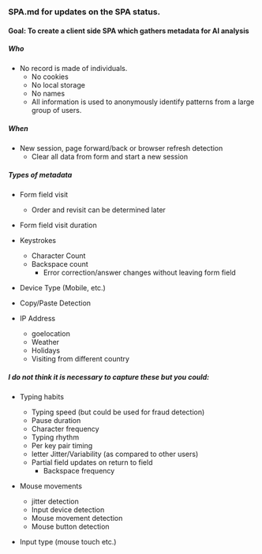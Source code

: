 ### SPA.md for updates on the SPA status.

#### Goal: To create a client side SPA which gathers metadata for AI analysis

##### Who

- No record is made of individuals.
  - No cookies
  - No local storage
  - No names
  - All information is used to anonymously identify patterns from a large group of users.

##### When

- New session, page forward/back or browser refresh detection
  - Clear all data from form and start a new session

##### Types of metadata

- Form field visit
  - Order and revisit can be determined later
- Form field visit duration

- Keystrokes

  - Character Count
  - Backspace count
    - Error correction/answer changes without leaving form field

- Device Type (Mobile, etc.)
- Copy/Paste Detection
- IP Address
  - goelocation
  - Weather
  - Holidays
  - Visiting from different country

##### I do not think it is necessary to capture these but you could:

- Typing habits

  - Typing speed (but could be used for fraud detection)
  - Pause duration
  - Character frequency
  - Typing rhythm
  - Per key pair timing
  - letter Jitter/Variability (as compared to other users)
  - Partial field updates on return to field
    - Backspace frequency

- Mouse movements
  - jitter detection
  - Input device detection
  - Mouse movement detection
  - Mouse button detection
- Input type (mouse touch etc.)
